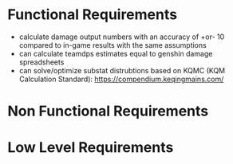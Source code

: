 # Functional Requirements
- calculate damage output numbers with an accuracy of +or- 10 compared to in-game results with the same assumptions
- can calculate teamdps estimates equal to genshin damage spreadsheets
- can solve/optimize substat distrubtions based on KQMC (KQM Calculation Standard): https://compendium.keqingmains.com/


# Non Functional Requirements

# Low Level Requirements

